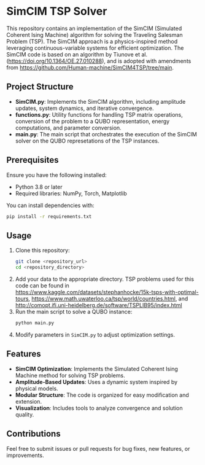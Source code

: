 # SimCIM TSP Solver

This repository contains an implementation of the SimCIM (Simulated Coherent Ising Machine) algorithm for solving the Traveling Salesman Problem (TSP). The SimCIM approach is a physics-inspired method leveraging continuous-variable systems for efficient optimization. The SimCIM code is based on an algorithm by Tiunove et al. (https://doi.org/10.1364/OE.27.010288), and is adopted with amendments from https://github.com/Human-machine/SimCIM4TSP/tree/main.

## Project Structure

- **SimCIM.py**: Implements the SimCIM algorithm, including amplitude updates, system dynamics, and iterative convergence.
- **functions.py**: Utility functions for handling TSP matrix operations, conversion of the problem to a QUBO representation, energy computations, and parameter conversion.
- **main.py**: The main script that orchestrates the execution of the SimCIM solver on the QUBO represetations of the TSP instances.

## Prerequisites

Ensure you have the following installed:

- Python 3.8 or later
- Required libraries: NumPy, Torch, Matplotlib

You can install dependencies with:

```bash
pip install -r requirements.txt
```

## Usage

1. Clone this repository:
    ```bash
    git clone <repository_url>
    cd <repository_directory>
    ```
2. Add your data to the appropriate directory. TSP problems used for this code can be found in https://www.kaggle.com/datasets/stephanhocke/15k-tsps-with-optimal-tours, https://www.math.uwaterloo.ca/tsp/world/countries.html, and http://comopt.ifi.uni-heidelberg.de/software/TSPLIB95/index.html
3. Run the main script to solve a QUBO instance:
    ```bash
    python main.py
    ```
4. Modify parameters in `SimCIM.py` to adjust optimization settings.

## Features

- **SimCIM Optimization**: Implements the Simulated Coherent Ising Machine method for solving TSP problems.
- **Amplitude-Based Updates**: Uses a dynamic system inspired by physical models.
- **Modular Structure**: The code is organized for easy modification and extension.
- **Visualization**: Includes tools to analyze convergence and solution quality.

## Contributions

Feel free to submit issues or pull requests for bug fixes, new features, or improvements.

